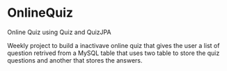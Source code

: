 # OnlineQuiz
Online Quiz using Quiz and QuizJPA  

Weekly project to build a inactivave online quiz that gives the user a list of question retrived from a MySQL table that uses two table to store the quiz questions and another that stores the answers.
